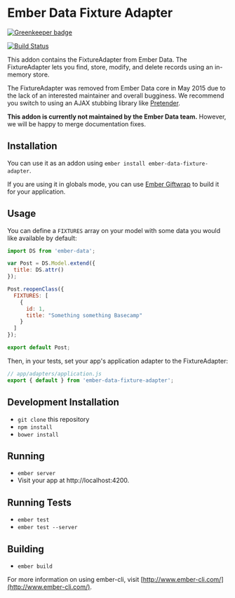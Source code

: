 # Ember Data Fixture Adapter

[![Greenkeeper badge](https://badges.greenkeeper.io/martinic/ember-data-fixture-adapter.svg)](https://greenkeeper.io/)

[![Build Status](https://travis-ci.org/emberjs/ember-data-fixture-adapter.svg)](https://travis-ci.org/emberjs/ember-data-fixture-adapter)

This addon contains the FixtureAdapter from Ember Data. The
FixtureAdapter lets you find, store, modify, and delete records using an
in-memory store.

The FixtureAdapter was removed from Ember Data core in May 2015 due to
the lack of an interested maintainer and overall bugginess. We recommend
you switch to using an AJAX stubbing library like
[Pretender](https://github.com/trek/pretender).

**This addon is currently not maintained by the Ember Data team.**
However, we will be happy to merge documentation fixes.

## Installation

You can use it as an addon using `ember install ember-data-fixture-adapter`.

If you are using it in globals mode, you can use [Ember
Giftwrap](https://github.com/ef4/ember-giftwrap) to build it for your
application.

## Usage

You can define a `FIXTURES` array on your model with some data you would
like available by default:

```javascript
import DS from 'ember-data';

var Post = DS.Model.extend({
  title: DS.attr()
});

Post.reopenClass({
  FIXTURES: [
    {
      id: 1,
      title: "Something something Basecamp"
    }
  ]
});

export default Post;
```

Then, in your tests, set your app's application adapter to the
FixtureAdapter:

```javascript
// app/adapters/application.js
export { default } from 'ember-data-fixture-adapter';
```

## Development Installation

* `git clone` this repository
* `npm install`
* `bower install`

## Running

* `ember server`
* Visit your app at http://localhost:4200.

## Running Tests

* `ember test`
* `ember test --server`

## Building

* `ember build`

For more information on using ember-cli, visit [http://www.ember-cli.com/](http://www.ember-cli.com/).
